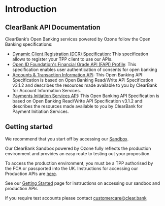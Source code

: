 # Introduction

## ClearBank API Documentation

ClearBank’s Open Banking services powered by Ozone follow the Open Banking specifications:

- [Dynamic Client Registration (DCR) Specification](https://openbankinguk.github.io/dcr-docs-pub/v3.2/dynamic-client-registration.html): This specification allows to register your TPP client to use our APIs.
- [Open ID Foundation's Financial Grade API (FAPI) Profile](https://bitbucket.org/openid/fapi/src/master/Financial_API_WD_001.md): This specification enables user authentication of consents for open banking
- [Accounts & Transaction Information API](../swagger/account-info-openapi.yaml): This Open Banking API Specification is based on Open Banking Read/Write API Specification v3.1.2 and describes the resources made available to you by ClearBank for Account Information Services.
- [Payments Initiation Services API](../swagger/payment-initiation-openapi.yaml): This Open Banking API Specification is based on Open Banking Read/Write API Specification v3.1.2 and describes the resources made available to you by ClearBank for Payment Initiation Services.

## Getting started

We recommend that you start off by accessing our [Sandbox](https://developer.sandbox.clrb.uk-hub-prod.ozoneapi.co.uk/en-eu/docs/40-sandbox.md).

Our ClearBank Sandbox powered by Ozone fully reflects the production environment and provides an easy route to testing out your proposition.

To access the production environment, you must be a TPP authorised by the FCA or passported into the UK. Instructions for accessing our Production APIs are [here](https://developer.sandbox.clrb.uk-hub-prod.ozoneapi.co.uk/en-eu/docs/30-production.md).

See our [Getting Started](https://developer.sandbox.clrb.uk-hub-prod.ozoneapi.co.uk/en-eu/docs/20-getting-started.md) page for instructions on accessing our sandbox and production APIs

If you require test accounts please contact customercare@clear.bank

